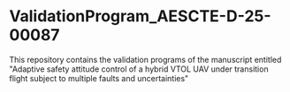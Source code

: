 # ValidationProgram_AESCTE-D-25-00087
This repository contains the validation programs of the manuscript entitled "Adaptive safety attitude control of a hybrid VTOL UAV under transition flight subject to multiple faults and uncertainties"
